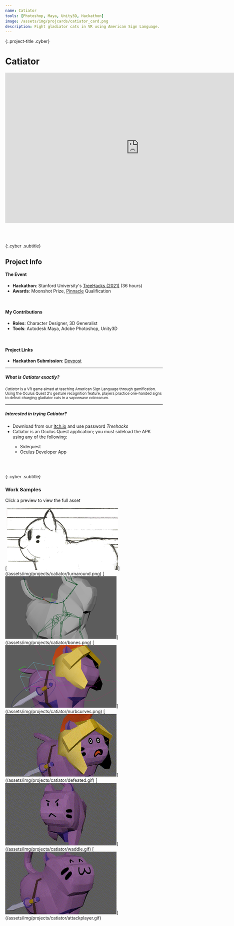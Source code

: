 ```yaml
---
name: Catiator
tools: [Photoshop, Maya, Unity3D, Hackathon]
image: /assets/img/projcards/catiator_card.png
description: Fight gladiator cats in VR using American Sign Language.
---
```


{:.project-title .cyber}
# Catiator

<div class="flex-container">
    <div class="flex-child vertical-center m-iframe-container">
        <iframe width="854" height="480" class="pixel-div-enclose" src="https://www.youtube.com/embed/_OPf_EpcgpE" title="YouTube video player" frameborder="0" allow="accelerometer; autoplay; clipboard-write; encrypted-media; gyroscope; picture-in-picture" allowfullscreen></iframe>
    </div>
</div>

<br><br>

{:.cyber .subtitle}
## Project Info
<div class="pixel-div pixel-div-exp">
    <h4 class="cyber info-subtitle">The Event</h4>
    <ul>
        <li><strong>Hackathon</strong>: Stanford University's <a href="https://devpost.com/software/catiator">TreeHacks (2021)</a> (36 hours)</li>
        <li><strong>Awards</strong>: Moonshot Prize, <a href="https://pinnacle.us.org/">Pinnacle</a> Qualification</li>
    </ul>
    <br>
    <h4 class="cyber info-subtitle">My Contributions</h4>
    <ul>
        <li><strong>Roles</strong>: Character Designer, 3D Generalist</li>
        <li><strong>Tools</strong>: Autodesk Maya, Adobe Photoshop, Unity3D</li>
    </ul>
    <br>
    <h4 class="cyber info-subtitle">Project Links</h4>
    <ul>
        <li><strong>Hackathon Submission</strong>: <a href="https://devpost.com/software/catiator">Devpost</a></li>
    </ul>
    <hr class="inner-hr">
    <h5 class="cyber info-subtitle">What is <em>Catiator</em> exactly?</h5>
    <p style="font-size:smaller">
        <em>Catiator</em> is a VR game aimed at teaching American Sign Language through gamification. Using the Oculus Quest 2's gesture recognition feature, players practice one-handed signs to defeat charging gladiator cats in a vaporwave colosseum.
    </p>
    <hr class="inner-hr">
    <h5 class="cyber info-subtitle">Interested in trying <em>Catiator</em>?</h5>
    <ul>
        <li>Download from our <a href="https://trisol.itch.io/catiators">Itch.io</a> and use password <em>Treehacks</em></li>
        <li>Catiator is an Oculus Quest application; you must sideload the APK using any of the following:</li>
            <ul>
                <li>Sidequest</li>
                <li>Oculus Developer App</li>
            </ul>
    </ul>
</div>

<br><br>

{:.cyber .subtitle}
### Work Samples
<div class="pixel-div">
<p class="instruct">
<span class="divider line">Click a preview to view the full asset</span>
</p>
<div class="pixel-div-gallery" markdown="1">
[<img src="/assets/img/projects/catiator/crop/turnaround_c.png">](/assets/img/projects/catiator/turnaround.png)
[<img src="/assets/img/projects/catiator/crop/bones_c.png">](/assets/img/projects/catiator/bones.png)
[<img src="/assets/img/projects/catiator/crop/nurbcurves_c.png">](/assets/img/projects/catiator/nurbcurves.png)
[<img src="/assets/img/projects/catiator/crop/defeated_c.gif">](/assets/img/projects/catiator/defeated.gif)
[<img src="/assets/img/projects/catiator/crop/waddle_c.gif">](/assets/img/projects/catiator/waddle.gif)
[<img src="/assets/img/projects/catiator/crop/attackplayer_c.gif">](/assets/img/projects/catiator/attackplayer.gif)
</div>
</div>

<br><br>